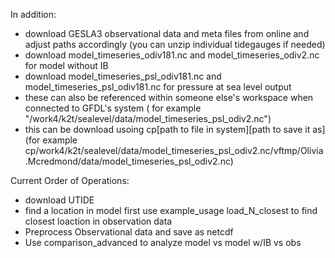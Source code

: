 In addition:
* download GESLA3 observational data and meta files from online and adjust paths accordingly (you can unzip individual tidegauges if needed)
* download model_timeseries_odiv181.nc and model_timeseries_odiv2.nc for model without IB
* download model_timeseries_psl_odiv181.nc and model_timeseries_psl_odiv181.nc for pressure at sea level output
* these can also be referenced within someone else's workspace when connected to GFDL's system ( for example "/work4/k2t/sealevel/data/model_timeseries_psl_odiv2.nc")
* this can be download usoing cp[path to file in system][path to save it as] (for example cp/work4/k2t/sealevel/data/model_timeseries_psl_odiv2.nc/vftmp/Olivia.Mcredmond/data/model_timeseries_psl_odiv2.nc)

Current Order of Operations:
* download UTIDE
* find a location in model first use example_usage load_N_closest to find closest loaction in observation data
* Preprocess Observational data and save as netcdf
* Use comparison_advanced to analyze model vs model w/IB vs obs
